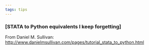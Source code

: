 ```yaml
---
tags: tips
---
```


### [STATA to Python equivalents I keep forgetting]

From Daniel M. Sullivan: http://www.danielmsullivan.com/pages/tutorial_stata_to_python.html

